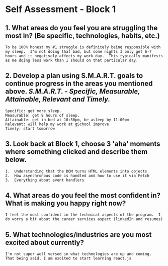 # Self Assessment - Block 1

## 1. What areas do you feel you are struggling the most in? (Be specific, technologies, habits, etc.)
```
To be 100% honest my #1 struggle is definitely being responsible with my sleep.  I'm not doing that bad, but some nights I only get 6-7 hours and it negatively affects my work day.  This typically manifests as me doing less work than I should on that particular day. 
```

## 2. Develop a plan using S.M.A.R.T. goals to continue progress in the areas you mentioned above. *S.M.A.R.T. - Specific, Measurable, Attainable, Relevant and Timely.*
```
Specific: get more sleep.
Measurable: get 8 hours of sleep.
Attainable: get in bed at 10:30pm, be asleep by 11:00pm
Relevant: will help my work at gSchool improve
Timely: start tomorrow
```

## 3. Look back at Block 1, choose 3 'aha' moments where something clicked and describe them below.
```
1.  Understanding that the DOM turns HTML elements into objects
2.  How asynchronous code is handled and how to use it via Fetch
3.  Everything about event handlers
```

## 4. What areas do you feel the most confident in? What is making you happy right now?
```
I feel the most confident in the technical aspects of the program.  I do worry a bit about the career services aspect (linkedIn and resumes)
```

## 5. What technologies/industries are you most excited about currently?
```
I'm not super well versed in what technologies are up and coming.  That being said, I am excited to start learning react.js
```